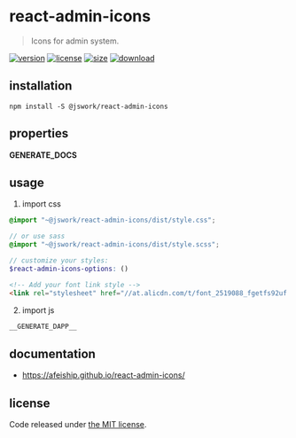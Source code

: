 # react-admin-icons
> Icons for admin system.

[![version][version-image]][version-url]
[![license][license-image]][license-url]
[![size][size-image]][size-url]
[![download][download-image]][download-url]

## installation
```shell
npm install -S @jswork/react-admin-icons
```

## properties
__GENERATE_DOCS__

## usage
1. import css
  ```scss
  @import "~@jswork/react-admin-icons/dist/style.css";

  // or use sass
  @import "~@jswork/react-admin-icons/dist/style.scss";

  // customize your styles:
  $react-admin-icons-options: ()
  ```

  ```html
  <!-- Add your font link style -->
  <link rel="stylesheet" href="//at.alicdn.com/t/font_2519088_fgetfs92uf.css">
  ```
2. import js
  ```js
__GENERATE_DAPP__
  ```

## documentation
- https://afeiship.github.io/react-admin-icons/


## license
Code released under [the MIT license](https://github.com/afeiship/react-admin-icons/blob/master/LICENSE.txt).

[version-image]: https://img.shields.io/npm/v/@jswork/react-admin-icons
[version-url]: https://npmjs.org/package/@jswork/react-admin-icons

[license-image]: https://img.shields.io/npm/l/@jswork/react-admin-icons
[license-url]: https://github.com/afeiship/react-admin-icons/blob/master/LICENSE.txt

[size-image]: https://img.shields.io/bundlephobia/minzip/@jswork/react-admin-icons
[size-url]: https://github.com/afeiship/react-admin-icons/blob/master/dist/react-admin-icons.min.js

[download-image]: https://img.shields.io/npm/dm/@jswork/react-admin-icons
[download-url]: https://www.npmjs.com/package/@jswork/react-admin-icons
